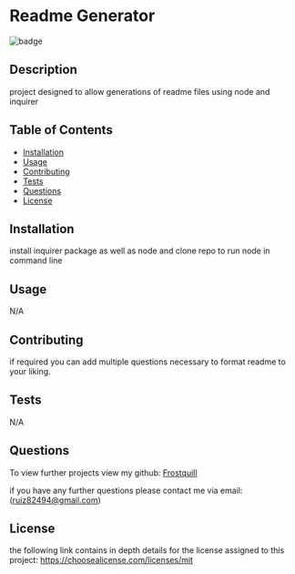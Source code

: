 # Readme Generator
  
![badge](https://img.shields.io/static/v1?label=License&message=mit&color=blue)
  

  ## Description

  project designed to allow generations of readme files using node and inquirer
  
  ## Table of Contents

  * [Installation](#installation)
  * [Usage](#usage)
  * [Contributing](#contributing)
  * [Tests](#tests)
  * [Questions](#questions)
  * [License](#license)

  ## Installation

  install inquirer package as well as node and clone repo to run node in command line

  ## Usage

  N/A

  ## Contributing

  if required you can add multiple questions necessary to format readme to your liking.

  ## Tests

  N/A

  ## Questions
  To view further projects view my github: [Frostquill](https://www.github.com/Frostquill)

  if you have any further questions please contact me via email: (ruiz82494@gmail.com)


  
## License 
the following link contains in depth details for the license assigned to this project:
[
    https://choosealicense.com/licenses/mit
    ](
    https://choosealicense.com/licenses/mit
    )



